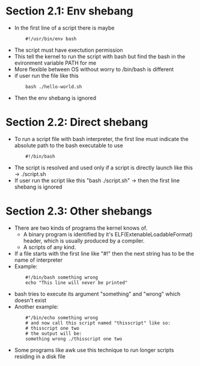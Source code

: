 # Section 2.1: Env shebang
- In the first line of a script there is maybe 
    ```
        #!/usr/bin/env bash
    ```
- The script must have exectution permission
- This tell the kernel to run the script with bash but find the bash in the evironment variable PATH for me
- More flexible between OS without worry to /bin/bash is different
- if user run the file like this
    ``` 
        bash ./hello-world.sh
    ```
- Then the env shebang is ignored
# Section 2.2: Direct shebang
- To run a script file with bash interpreter, the first line must indicate the absolute path to the bash executable to use
    ```
        #!/bin/bash
    ```
- The script is resolved and used only if a script is directly launch like this -> ./script.sh
- If user run the script like this "bash ./script.sh" -> then the first line shebang is ignored

# Section 2.3: Other shebangs
- There are two kinds of programs the kernel knows of.
    - A binary program is identified by it's ELF(ExtenableLoadableFormat) header, which is usually produced by a compiler.
    - A scripts of any kind.
- If a file starts with the first line like "#!" then the next string has to be the name of interpreter
- Example:
    ```
        #!/bin/bash something wrong
        echo "This line will never be printed"
    ```
- bash tries to execute its argument "something" and "wrong" which doesn't exist
- Another example:
    ```
        #"/bin/echo something wrong
        # and now call this script named "thisscript" like so:
        # thisscript one two
        # the output will be:
        something wrong ./thisscript one two
    ```
- Some programs like awk use this technique to run longer scripts residing in a disk file